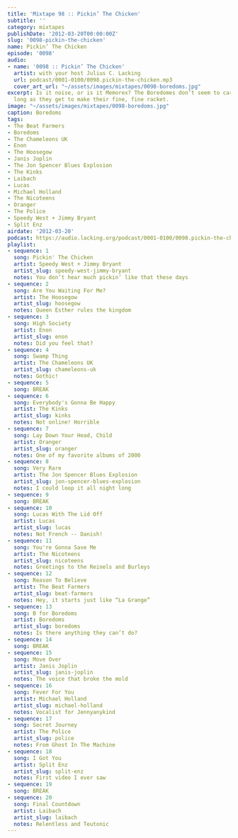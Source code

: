 ```yaml
---
title: 'Mixtape 98 :: Pickin’ The Chicken'
subtitle: ''
category: mixtapes
publishDate: '2012-03-20T00:00:00Z'
slug: '0098-pickin-the-chicken'
name: Pickin’ The Chicken
episode: '0098'
audio:
- name: '0098 :: Pickin’ The Chicken'
  artist: with your host Julius C. Lacking
  url: podcast/0001-0100/0098.pickin-the-chicken.mp3
  cover_art_url: "~/assets/images/mixtapes/0098-boredoms.jpg"
excerpt: Is it noise, or is it Memorex? The Boredomes don’t seem to care much, as
  long as they get to make their fine, fine racket.
image: "~/assets/images/mixtapes/0098-boredoms.jpg"
caption: Boredoms
tags:
- The Beat Farmers
- Boredoms
- The Chameleons UK
- Enon
- The Hoosegow
- Janis Joplin
- The Jon Spencer Blues Explosion
- The Kinks
- Laibach
- Lucas
- Michael Holland
- The Nicoteens
- Oranger
- The Police
- Speedy West + Jimmy Bryant
- Split Enz
airdate: '2012-03-20'
podcast: https://audio.lacking.org/podcast/0001-0100/0098.pickin-the-chicken.mp3
playlist:
- sequence: 1
  song: Pickin' The Chicken
  artist: Speedy West + Jimmy Bryant
  artist_slug: speedy-west-jimmy-bryant
  notes: You don’t hear much pickin’ like that these days
- sequence: 2
  song: Are You Waiting For Me?
  artist: The Hoosegow
  artist_slug: hoosegow
  notes: Queen Esther rules the kingdom
- sequence: 3
  song: High Society
  artist: Enon
  artist_slug: enon
  notes: Did you feel that?
- sequence: 4
  song: Swamp Thing
  artist: The Chameleons UK
  artist_slug: chameleons-uk
  notes: Gothic!
- sequence: 5
  song: BREAK
- sequence: 6
  song: Everybody's Gonna Be Happy
  artist: The Kinks
  artist_slug: kinks
  notes: Not online! Horrible
- sequence: 7
  song: Lay Down Your Head, Child
  artist: Oranger
  artist_slug: oranger
  notes: One of my favorite albums of 2000
- sequence: 8
  song: Very Rare
  artist: The Jon Spencer Blues Explosion
  artist_slug: jon-spencer-blues-explosion
  notes: I could loop it all night long
- sequence: 9
  song: BREAK
- sequence: 10
  song: Lucas With The Lid Off
  artist: Lucas
  artist_slug: lucas
  notes: Not French -- Danish!
- sequence: 11
  song: You're Gonna Save Me
  artist: The Nicoteens
  artist_slug: nicoteens
  notes: Greetings to the Reinels and Burleys
- sequence: 12
  song: Reason To Believe
  artist: The Beat Farmers
  artist_slug: beat-farmers
  notes: Hey, it starts just like “La Grange”
- sequence: 13
  song: B for Boredoms
  artist: Boredoms
  artist_slug: boredoms
  notes: Is there anything they can’t do?
- sequence: 14
  song: BREAK
- sequence: 15
  song: Move Over
  artist: Janis Joplin
  artist_slug: janis-joplin
  notes: The voice that broke the mold
- sequence: 16
  song: Fever For You
  artist: Michael Holland
  artist_slug: michael-holland
  notes: Vocalist for Jennyanykind
- sequence: 17
  song: Secret Journey
  artist: The Police
  artist_slug: police
  notes: From Ghost In The Machine
- sequence: 18
  song: I Got You
  artist: Split Enz
  artist_slug: split-enz
  notes: First video I ever saw
- sequence: 19
  song: BREAK
- sequence: 20
  song: Final Countdown
  artist: Laibach
  artist_slug: laibach
  notes: Relentless and Teutonic
---
```


